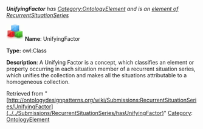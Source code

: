 ___UnifyingFactor__ has [Category:OntologyElement](../../Category/OntologyElement "Category:OntologyElement") and is an [element of](../../Property/ElementOf "Property:ElementOf") [RecurrentSituationSeries](../../Submissions/RecurrentSituationSeries "Submissions:RecurrentSituationSeries")_


  




[![Class](../../images/thumb/2/27/Class.gif/45px-Class.gif)](../../Image/Class.gif "Class")
__Name__: UnifyingFactor 


__Type:__ owl:Class 


__Description__: A Unifying Factor is a concept, which classifies an element or property occurring in each situation member of a recurrent situation series, which unifies the collection and makes all the situations attributable to a homogeneous collection. 





Retrieved from "[http://ontologydesignpatterns.org/wiki/Submissions:RecurrentSituationSeries/UnifyingFactor](../../Submissions/RecurrentSituationSeries/hasUnifyingFactor)"
 [Category](http://ontologydesignpatterns.org/wiki/Special:Categories "Special:Categories"): [OntologyElement](../../Category/OntologyElement "Category:OntologyElement")